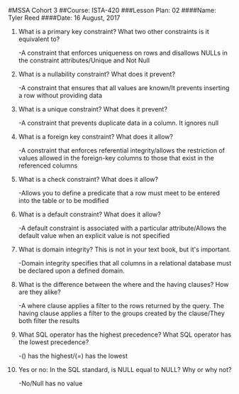 #MSSA Cohort 3
##Course: ISTA-420
###Lesson Plan: 02
####Name: Tyler Reed
####Date: 16 August, 2017

1. What is a primary key constraint? What two other constraints is it equivalent to?
    
	-A constraint that enforces uniqueness on rows and disallows NULLs in the constraint attributes/Unique and Not Null
1. What is a nullability constraint? What does it prevent?
    
	-A constraint that ensures that all values are known/It prevents inserting a row without providing data 
1. What is a unique constraint? What does it prevent?
    
	-A constraint that prevents duplicate data in a column. It ignores null
1. What is a foreign key constraint? What does it allow?
    
	-A constraint that enforces referential integrity/allows the restriction of values allowed in the foreign-key columns to those that exist in the referenced columns
1. What is a check constraint? What does it allow?
    
	-Allows you to define a predicate that a row must meet to be entered into the table or to be modified
1. What is a default constraint? What does it allow?
    
	-A default constraint is associated with a particular attribute/Allows the default value when an explicit value is not specified
1. What is domain integrity? This is not in your text book, but it's important.
    
	-Domain integrity specifies that all columns in a relational database must be declared upon a defined domain. 
1. What is the difference between the where and the having clauses? How are they alike?
    
	-A where clause applies a filter to the rows returned by the query. The having clause applies a filter to the groups created by the clause/They both filter the results
1. What SQL operator has the highest precedence? What SQL operator has the lowest precedence?
    
	-() has the highest/(=) has the lowest
1. Yes or no: In the SQL standard, is NULL equal to NULL? Why or why not?
    
	-No/Null has no value 